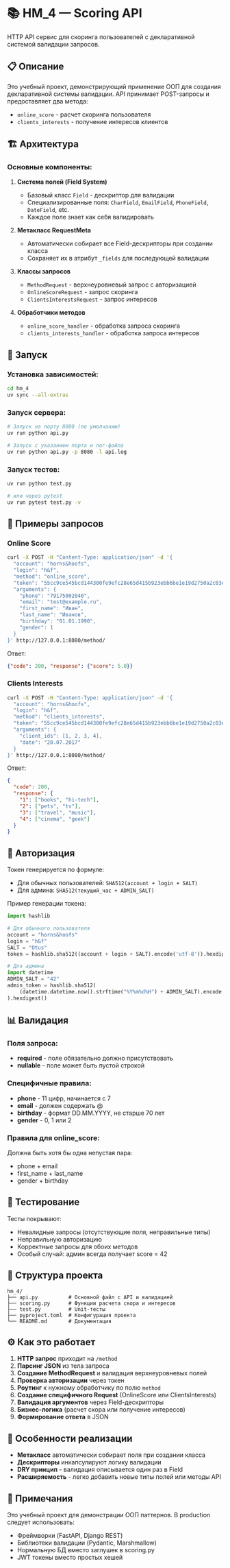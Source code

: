 # 📚 HM_4 — Scoring API

HTTP API сервис для скоринга пользователей с декларативной системой валидации запросов.

## 📋 Описание

Это учебный проект, демонстрирующий применение ООП для создания декларативной системы валидации. API принимает POST-запросы и предоставляет два метода:
- `online_score` - расчет скоринга пользователя
- `clients_interests` - получение интересов клиентов

## 🏗️ Архитектура

### Основные компоненты:

1. **Система полей (Field System)**
   - Базовый класс `Field` - дескриптор для валидации
   - Специализированные поля: `CharField`, `EmailField`, `PhoneField`, `DateField`, etc.
   - Каждое поле знает как себя валидировать

2. **Метакласс RequestMeta**
   - Автоматически собирает все Field-дескрипторы при создании класса
   - Сохраняет их в атрибут `_fields` для последующей валидации

3. **Классы запросов**
   - `MethodRequest` - верхнеуровневый запрос с авторизацией
   - `OnlineScoreRequest` - запрос скоринга
   - `ClientsInterestsRequest` - запрос интересов

4. **Обработчики методов**
   - `online_score_handler` - обработка запроса скоринга
   - `clients_interests_handler` - обработка запроса интересов

## 🚀 Запуск

### Установка зависимостей:
```bash
cd hm_4
uv sync --all-extras
```

### Запуск сервера:
```bash
# Запуск на порту 8080 (по умолчанию)
uv run python api.py

# Запуск с указанием порта и лог-файла
uv run python api.py -p 8080 -l api.log
```

### Запуск тестов:
```bash
uv run python test.py

# или через pytest
uv run pytest test.py -v
```

## 📝 Примеры запросов

### Online Score
```bash
curl -X POST -H "Content-Type: application/json" -d '{
  "account": "horns&hoofs",
  "login": "h&f",
  "method": "online_score",
  "token": "55cc9ce545bcd144300fe9efc28e65d415b923ebb6be1e19d2750a2c03e80dd209a27954dca045e5bb12418e7d89b6d718a9e35af34e14e1d5bcd5a08f21fc95",
  "arguments": {
    "phone": "79175002040",
    "email": "test@example.ru",
    "first_name": "Иван",
    "last_name": "Иванов",
    "birthday": "01.01.1990",
    "gender": 1
  }
}' http://127.0.0.1:8080/method/
```

Ответ:
```json
{"code": 200, "response": {"score": 5.0}}
```

### Clients Interests
```bash
curl -X POST -H "Content-Type: application/json" -d '{
  "account": "horns&hoofs",
  "login": "h&f",
  "method": "clients_interests",
  "token": "55cc9ce545bcd144300fe9efc28e65d415b923ebb6be1e19d2750a2c03e80dd209a27954dca045e5bb12418e7d89b6d718a9e35af34e14e1d5bcd5a08f21fc95",
  "arguments": {
    "client_ids": [1, 2, 3, 4],
    "date": "20.07.2017"
  }
}' http://127.0.0.1:8080/method/
```

Ответ:
```json
{
  "code": 200,
  "response": {
    "1": ["books", "hi-tech"],
    "2": ["pets", "tv"],
    "3": ["travel", "music"],
    "4": ["cinema", "geek"]
  }
}
```

## 🔐 Авторизация

Токен генерируется по формуле:
- Для обычных пользователей: `SHA512(account + login + SALT)`
- Для админа: `SHA512(текущий_час + ADMIN_SALT)`

Пример генерации токена:
```python
import hashlib

# Для обычного пользователя
account = "horns&hoofs"
login = "h&f"
SALT = "Otus"
token = hashlib.sha512((account + login + SALT).encode('utf-8')).hexdigest()

# Для админа
import datetime
ADMIN_SALT = "42"
admin_token = hashlib.sha512(
    (datetime.datetime.now().strftime("%Y%m%d%H") + ADMIN_SALT).encode('utf-8')
).hexdigest()
```

## 📊 Валидация

### Поля запроса:
- **required** - поле обязательно должно присутствовать
- **nullable** - поле может быть пустой строкой

### Специфичные правила:
- **phone** - 11 цифр, начинается с 7
- **email** - должен содержать @
- **birthday** - формат DD.MM.YYYY, не старше 70 лет
- **gender** - 0, 1 или 2

### Правила для online_score:
Должна быть хотя бы одна непустая пара:
- phone + email
- first_name + last_name
- gender + birthday

## 🧪 Тестирование

Тесты покрывают:
- Невалидные запросы (отсутствующие поля, неправильные типы)
- Неправильную авторизацию
- Корректные запросы для обоих методов
- Особый случай: админ всегда получает score = 42

## 📁 Структура проекта

```
hm_4/
├── api.py          # Основной файл с API и валидацией
├── scoring.py      # Функции расчета скора и интересов
├── test.py         # Unit-тесты
├── pyproject.toml  # Конфигурация проекта
└── README.md       # Документация
```

## ⚙️ Как это работает

1. **HTTP запрос** приходит на `/method`
2. **Парсинг JSON** из тела запроса
3. **Создание MethodRequest** и валидация верхнеуровневых полей
4. **Проверка авторизации** через токен
5. **Роутинг** к нужному обработчику по полю `method`
6. **Создание специфичного Request** (OnlineScore или ClientsInterests)
7. **Валидация аргументов** через Field-дескрипторы
8. **Бизнес-логика** (расчет скора или получение интересов)
9. **Формирование ответа** в JSON

## 🎯 Особенности реализации

- **Метакласс** автоматически собирает поля при создании класса
- **Дескрипторы** инкапсулируют логику валидации
- **DRY принцип** - валидация описывается один раз в Field
- **Расширяемость** - легко добавить новые типы полей или методы API

## 📝 Примечания

Это учебный проект для демонстрации ООП паттернов. В production следует использовать:
- Фреймворки (FastAPI, Django REST)
- Библиотеки валидации (Pydantic, Marshmallow)
- Нормальную БД вместо заглушек в scoring.py
- JWT токены вместо простых хешей